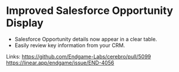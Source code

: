 # Improved Salesforce Opportunity Display

*   Salesforce Opportunity details now appear in a clear table.
*   Easily review key information from your CRM.

Links:
https://github.com/Endgame-Labs/cerebro/pull/5099
https://linear.app/endgame/issue/END-4056
